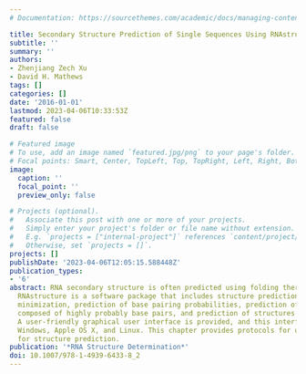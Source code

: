 ```yaml
---
# Documentation: https://sourcethemes.com/academic/docs/managing-content/

title: Secondary Structure Prediction of Single Sequences Using RNAstructure
subtitle: ''
summary: ''
authors:
- Zhenjiang Zech Xu
- David H. Mathews
tags: []
categories: []
date: '2016-01-01'
lastmod: 2023-04-06T10:33:53Z
featured: false
draft: false

# Featured image
# To use, add an image named `featured.jpg/png` to your page's folder.
# Focal points: Smart, Center, TopLeft, Top, TopRight, Left, Right, BottomLeft, Bottom, BottomRight.
image:
  caption: ''
  focal_point: ''
  preview_only: false

# Projects (optional).
#   Associate this post with one or more of your projects.
#   Simply enter your project's folder or file name without extension.
#   E.g. `projects = ["internal-project"]` references `content/project/deep-learning/index.md`.
#   Otherwise, set `projects = []`.
projects: []
publishDate: '2023-04-06T12:05:15.588448Z'
publication_types:
- '6'
abstract: RNA secondary structure is often predicted using folding thermodynamics.
  RNAstructure is a software package that includes structure prediction by free energy
  minimization, prediction of base pairing probabilities, prediction of structures
  composed of highly probably base pairs, and prediction of structures with pseudoknots.
  A user-friendly graphical user interface is provided, and this interface works on
  Windows, Apple OS X, and Linux. This chapter provides protocols for using RNAstructure
  for structure prediction.
publication: '*RNA Structure Determination*'
doi: 10.1007/978-1-4939-6433-8_2
---
```

